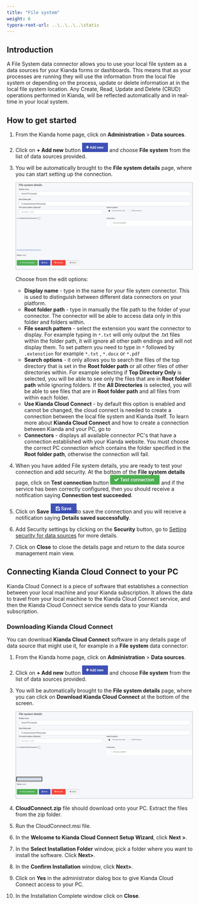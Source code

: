 ```yaml
---
title: "File system"
weight: 6
typora-root-url: ..\..\..\..\static
---
```


## Introduction

A File System data connector allows you to use your local file system as a data sources for your Kianda forms or dashboards. This means that as your processes are running they will use the information from the local file system or depending on the process, update or delete information at in the local file system location. Any Create, Read, Update and Delete (CRUD) operations performed in Kianda, will be reflected automatically and in real-time in your local system.



## How to get started

1. From the Kianda home page, click on **Administration** > **Data sources**.

2. Click on **+ Add new** button ![Add new data connector button](/images/addnew.png) and choose **File system** from the list of data sources provided.

3. You will be automatically brought to the **File system details** page, where you can start setting up the connection. 

   ![File system detail page](/images/file-system-details.jpg)

   Choose from the edit options:

   - **Display name** - type in the name for your file sytem connector. This is used to distinguish between different data connectors on your platform.
   - **Root folder path** - type in manually the file path to the folder of your connector. The connector will be able to access data only in this folder and folders within.
   - **File search pattern** - select the extension you want the connector to display. For example typing in `*.txt` will only output the .txt files within the folder path, it will ignore all other path endings and will not display them. To set pattern you need to type in `*` followed by `.extenstion` for example `*.txt` , `*.docx` or `*.pdf`
   - **Search options** - it only allows you to search the files of the top directory that is set in the **Root folder path** or all other files of other directories within. For example selecting if **Top Directory Only** is selected, you will be able to see only the files that are in **Root folder path** while ignoring folders. If the **All Directories** is selected, you will be able to see files that are in **Root folder path** and all files from within each folder.
   - **Use Kianda Cloud Connect** - by default this option is enabled and cannot be changed, the cloud connect is needed to create a connection between the local file system and Kianda itself. To learn more about **Kianda Cloud Connect** and how to create a connection between Kianda and your PC, go to 
   - **Connectors** - displays all available connector PC's that have a connection established with your Kianda website. You must choose the correct PC connection which contains the folder specified in the **Root folder path**, otherwise the connection will fail.

4. When you have added File system details, you are ready to test your connection and add security. At the bottom of the **File system details** page, click on **Test connection** button ![Test connection for REST Service](/images/test-connection.jpg) and if the service has been correctly configured, then you should receive a notification saying **Connection test succeeded**.

5. Click on **Save** ![Save connection button](/images/save-connection.jpg)to save the connection and you will receive a notification saying **Details saved successfully**.

6. Add Security settings by clicking on the **Security** button, go to [Setting security for data sources](/docs/platform/connectors/#setting-security-for-data-sources) for more details.

7. Click on **Close** to close the details page and return to the data source management main view.



## Connecting Kianda Cloud Connect to your PC

Kianda Cloud Connect is a piece of software that establishes a connection between your local machine and your Kianda subscription. It allows the data to travel from your local machine to the Kianda Cloud Connect service, and then the Kianda Cloud Connect service sends data to your Kianda subscription. 

### Downloading Kianda Cloud Connect

You can download **Kianda Cloud Connect** software in any details page of data source that might use it, for example in a **File system** data connector:

1. From the Kianda home page, click on **Administration** > **Data sources**.

2. Click on **+ Add new** button ![Add new data connector button](/images/addnew.png) and choose **File system** from the list of data sources provided.

3. You will be automatically brought to the **File system details** page, where you can click on **Download Kianda Cloud Connect** at the bottom of the screen.

   ![File system detail page](/images/file-system-download-KCCjpg.jpg)

4. **CloudConnect.zip** file should download onto your PC. Extract the files from the zip folder.

5. Run the CloudConnect.msi file.

6. In the **Welcome to Kianda Cloud Connect Setup Wizard**, click **Next >**.

7. In the **Select Installation Folder** window, pick a folder where you want to install the software. Click **Next>**.

8. In the **Confirm Installation** window, click **Next>**.

9. Click on **Yes** in the administrator dialog box to give Kianda Cloud Connect access to your PC.

10. In the Installation Complete window click on **Close**.



